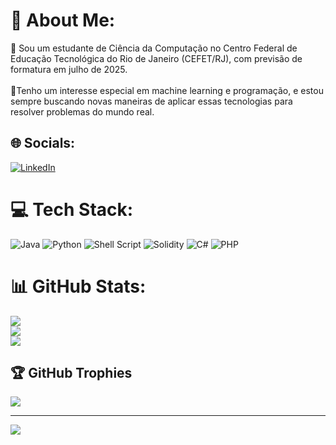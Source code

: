 
# 💫 About Me:

🔭 Sou um estudante de Ciência da Computação no Centro Federal de Educação Tecnológica do Rio de Janeiro (CEFET/RJ), com previsão de formatura em julho de 2025. 
<br><br>
🌱Tenho um interesse especial em machine learning e programação, e estou sempre buscando novas maneiras de aplicar essas tecnologias para resolver problemas do mundo real.

## 🌐 Socials:
[![LinkedIn](https://img.shields.io/badge/LinkedIn-%230077B5.svg?logo=linkedin&logoColor=white)](https://linkedin.com/in/https://www.linkedin.com/in/matheuspc3/) 

# 💻 Tech Stack:
![Java](https://img.shields.io/badge/java-%23ED8B00.svg?style=for-the-badge&logo=openjdk&logoColor=white) ![Python](https://img.shields.io/badge/python-3670A0?style=for-the-badge&logo=python&logoColor=ffdd54) ![Shell Script](https://img.shields.io/badge/shell_script-%23121011.svg?style=for-the-badge&logo=gnu-bash&logoColor=white) ![Solidity](https://img.shields.io/badge/Solidity-%23363636.svg?style=for-the-badge&logo=solidity&logoColor=white) ![C#](https://img.shields.io/badge/c%23-%23239120.svg?style=for-the-badge&logo=csharp&logoColor=white) ![PHP](https://img.shields.io/badge/php-%23777BB4.svg?style=for-the-badge&logo=php&logoColor=white)
# 📊 GitHub Stats:
![](https://github-readme-stats.vercel.app/api?username=matheuspc3&theme=dark&hide_border=false&include_all_commits=false&count_private=false)<br/>
![](https://github-readme-streak-stats.herokuapp.com/?user=matheuspc3&theme=dark&hide_border=false)<br/>
![](https://github-readme-stats.vercel.app/api/top-langs/?username=matheuspc3&theme=dark&hide_border=false&include_all_commits=false&count_private=false&layout=compact)

## 🏆 GitHub Trophies
![](https://github-profile-trophy.vercel.app/?username=matheuspc3&theme=radical&no-frame=false&no-bg=true&margin-w=4)

---
[![](https://visitcount.itsvg.in/api?id=matheuspc3&icon=0&color=0)](https://visitcount.itsvg.in)

<!-- Proudly created with GPRM ( https://gprm.itsvg.in ) -->
